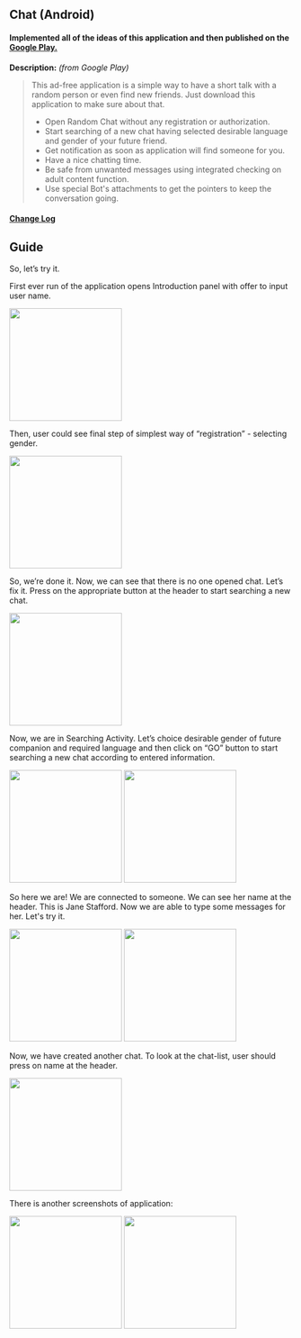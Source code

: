 ## Chat (Android)

#### Implemented all of the ideas of this application and then published on the [Google Play.](https://play.google.com/store/apps/details?id=chr.chat)

**Description:** _(from Google Play)_
>This ad-free application is a simple way to have a short talk with a random person or even find new friends. Just download this application to make sure about that. 
>
> - Open Random Chat without any registration or authorization.
> - Start searching of a new chat having selected desirable language and gender of your future friend.
> - Get notification as soon as application will find someone for you.
> - Have a nice chatting time.
> - Be safe from unwanted messages using integrated checking on adult content function.
> - Use special Bot's attachments to get the pointers to keep the conversation going.

#### [Change Log](https://github.com/chervonyi/chat-android/releases)

## Guide

So, let’s try it.

First ever run of the application opens Introduction panel with offer to input user name.

<img src="https://i.imgur.com/yp2Xzpf.jpg" width="200"/>

Then, user could see final step of simplest way of “registration” - selecting gender. 

<img src="https://i.imgur.com/8xw7GnY.jpg" width="200"/>

So, we’re done it. Now, we can see that there is no one opened chat. Let’s fix it. Press on the appropriate button at the header to start searching a new chat.

<img src="https://i.imgur.com/En3PUNw.jpg" width="200"/>

Now, we are in Searching Activity. Let’s choice desirable gender of future companion and required language and then click on “GO” button to start searching a new chat according to entered information.

<img src="https://i.imgur.com/a6qPXbz.jpg" width="200"/> <img src="https://i.imgur.com/xdjs7qz.jpg" width="200"/>

So here we are! We are connected to someone. We can see her name at the header. This is Jane Stafford. Now we are able to type some messages for her. Let's try it.

<img src="https://i.imgur.com/9rnPwp3.jpg" width="200"/> <img src="https://i.imgur.com/bGBi0RN.jpg" width="200"/> 

Now, we have created another chat. To look at the chat-list, user should press on name at the header.

<img src="https://i.imgur.com/ektt4Sl.jpg" width="200"/>

There is another screenshots of application:

<img src="https://i.imgur.com/OpaDcot.jpg" width="200"/> <img src="https://i.imgur.com/mEYuutj.jpg" width="200"/>
